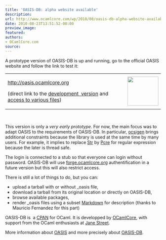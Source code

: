 ```yaml
---
title: 'OASIS-DB: alpha website available'
description:
url: http://www.ocamlcore.com/wp/2010/08/oasis-db-alpha-website-available/
date: 2010-08-23T13:51:52-00:00
preview_image:
featured:
authors:
- OCamlCore.com
source:
---
```


<p>A prototype version of OASIS-DB is up and running, go to the official OASIS website and follow the link to test it:</p>
<table width="100%" cellspacing="1" cellpadding="1" border="0">
<tbody>
<tr>
<td>
<p><a href="http://oasis.ocamlcore.org">http://oasis.ocamlcore.org</a></p>
<p>(direct link to the <a href="http://oasis.ocamlcore.org/dev">development&nbsp; version</a> and <a href="http://oasis.forge.ocamlcore.org/oasis-db/server-dev/">access to various files</a>)</p>
</td>
<td><img src="http://www.ocamlcore.com/wp/wp-content/uploads/logo.png" align="right" width="100" height="94" alt=""/></td>
</tr>
</tbody>
</table>
<p>&nbsp;</p>
<p>This version is only a <em>very early prototype</em>. For now, the main focus was to adapt OASIS to the requirements of OASIS-DB. In particular, <a href="http://ocsigen.org">ocsigen</a> brings additional constraints because the library is used at the same time by many users. For example, it implies to replace <a href="http://caml.inria.fr/pub/docs/manual-ocaml/manual037.html">Str</a> by <a href="http://www.ocaml.info/home/ocaml_sources.html#pcre-ocaml"> Pcre</a> for regular expression because the later is thread safe.</p>
<p>The login is connected to a stub so that everyone can login without password. OASIS-DB will use <a href="http://forge.ocamlcore.org">forge.ocamlcore.org</a> authentification in a future version but this will also restrict access.</p>
<p>There is still a lot of things to do, but you can:</p>
<ul>
<li>upload a tarball with or without _oasis file,</li>
<li>download a tarball from its original location or directly on OASIS-DB,</li>
<li>browse available packages,</li>
<li>render _oasis files using a subset <a href="http://daringfireball.net/projects/markdown/">Markdown</a> for description (thanks to Mauricio Fernandez for this part)</li>
</ul>
<p>OASIS-DB is&nbsp; a <a href="http://en.wikipedia.org/wiki/CPAN">CPAN</a> for OCaml. It is developped by <a href="http://www.ocamlcore.com">OCamlCore</a>, with support from the OCaml enthusiasts at <a href="http://janestreet.com/">Jane Street</a>.</p>
<p>More information about <a href="http://oasis.forge.ocamlcore.org">OASIS</a> and more precisely about <a href="http://oasis.forge.ocamlcore.org/oasis-db.html">OASIS-DB</a>.</p>

